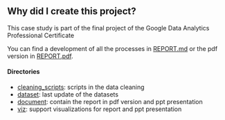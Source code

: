 ## Why did I create this project?
This case study is part of the final project of the Google Data Analytics Professional Certificate

You can find a development of all the processes in [REPORT.md](REPORT.md) or the pdf version in [REPORT.pdf](documents/REPORT.pdf).

#### Directories
+ [cleaning_scripts](cleaning_scripts): scripts in the data cleaning 
+ [dataset](datasets): last update of the datasets 
+ [document](documents): contain the report in pdf version and ppt presentation
+ [viz](viz): support visualizations for report and ppt presentation
